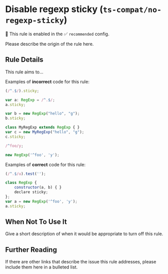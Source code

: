 # Disable regexp sticky (`ts-compat/no-regexp-sticky`)

💼 This rule is enabled in the ✅ `recommended` config.

<!-- end auto-generated rule header -->

Please describe the origin of the rule here.

## Rule Details

This rule aims to...

Examples of **incorrect** code for this rule:

```js
(/^.$/).sticky;

var a: RegExp = /^.$/;
a.sticky;

var b = new RegExp("hello", "g");
b.sticky;

class MyRegExp extends RegExp { }
var c = new MyRegExp("hello", "g");
c.sticky;

/^foo/y;

new RegExp('^foo', 'y');
```

Examples of **correct** code for this rule:

```js
(/^.$/u).test('');

class RegExp {
	constructor(a, b) { }
	declare sticky;
};
var a = new RegExp('^foo', 'y');
a.sticky;
```

## When Not To Use It

Give a short description of when it would be appropriate to turn off this rule.

## Further Reading

If there are other links that describe the issue this rule addresses, please include them here in a bulleted list.

